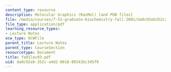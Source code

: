 ```yaml
---
content_type: resource
description: Molecular Graphics (RasMol) [and PDB files]
file: /media/courses/7-51-graduate-biochemistry-fall-2001/da0c92eb352ca4d2001880543bc345f9_fa01lec03.pdf
file_type: application/pdf
learning_resource_types:
- Lecture Notes
ocw_type: OCWFile
parent_title: Lecture Notes
parent_type: CourseSection
resourcetype: Document
title: fa01lec03.pdf
uid: da0c92eb-352c-a4d2-0018-80543bc345f9
---
```


